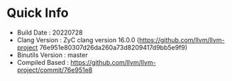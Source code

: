 # Quick Info
* Build Date : 20220728
* Clang Version : ZyC clang version 16.0.0 (https://github.com/llvm/llvm-project 76e951e80307d26da260a73d8209417d9bb5e9f9)
* Binutils Version : master
* Compiled Based : https://github.com/llvm/llvm-project/commit/76e951e8

